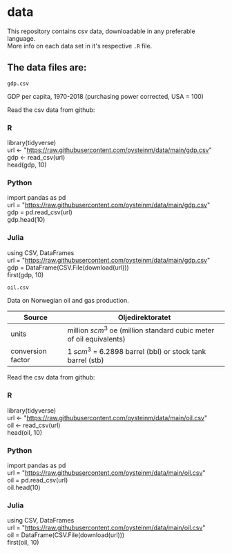 # data

This repository contains csv data, downloadable in any preferable language.  
More info on each data set in it's respective `.R` file.

## The data files are:

`gdp.csv`

GDP per capita, 1970-2018 (purchasing power corrected, USA = 100)

Read the csv data from github:

### R

  library(tidyverse)  
  url <- "https://raw.githubusercontent.com/oysteinm/data/main/gdp.csv"  
  gdp <- read_csv(url)  
  head(gdp, 10)  


### Python

  import pandas as pd  
  url = "https://raw.githubusercontent.com/oysteinm/data/main/gdp.csv"  
  gdp = pd.read_csv(url)  
  gdp.head(10)  

### Julia

  using CSV, DataFrames  
  url = "https://raw.githubusercontent.com/oysteinm/data/main/gdp.csv"  
  gdp = DataFrame(CSV.File(download(url)))  
  first(gdp, 10)  


`oil.csv`

Data on Norwegian oil and gas production.

| Source   | Oljedirektoratet  |
|---|---|
| units  | million $scm^3$ oe (million standard cubic meter of oil equivalents)   |
| conversion factor   | 1 $scm^3$ = 6.2898 barrel (bbl) or stock tank barrel (stb)  |

Read the csv data from github:

### R

  library(tidyverse)  
  url <- "https://raw.githubusercontent.com/oysteinm/data/main/oil.csv"  
  oil <- read_csv(url)  
  head(oil, 10)  


### Python

  import pandas as pd  
  url = "https://raw.githubusercontent.com/oysteinm/data/main/oil.csv"  
  oil = pd.read_csv(url)  
  oil.head(10)  

### Julia

  using CSV, DataFrames  
  url = "https://raw.githubusercontent.com/oysteinm/data/main/oil.csv"  
  oil = DataFrame(CSV.File(download(url)))  
  first(oil, 10)  
